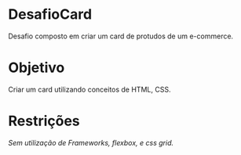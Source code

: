 # DesafioCard
Desafio composto em criar um card de protudos de um e-commerce.
# Objetivo
Criar um card utilizando conceitos de HTML, CSS.
# Restrições
*Sem utilização de Frameworks, flexbox, e css grid.*

